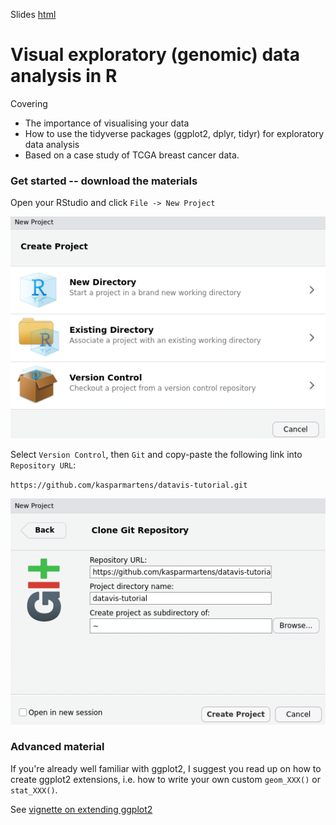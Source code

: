 Slides [html](https://htmlpreview.github.io/?https://raw.githubusercontent.com/kasparmartens/datavis-tutorial/master/2017_12_12_slides.html)

# Visual exploratory (genomic) data analysis in R

Covering

* The importance of visualising your data
* How to use the tidyverse packages (ggplot2, dplyr, tidyr) for exploratory data analysis
* Based on a case study of TCGA breast cancer data. 

### Get started -- download the materials

Open your RStudio and click `File -> New Project`

![](fig/rstudio_git1.png)

Select `Version Control`, then `Git` and copy-paste the following link into `Repository URL`:

`https://github.com/kasparmartens/datavis-tutorial.git` 

![](fig/rstudio_git3.png)

### Advanced material

If you're already well familiar with ggplot2, I suggest you read up on how to create ggplot2 extensions, i.e. how to write your own custom `geom_XXX()` or `stat_XXX()`. 

See [vignette on extending ggplot2](https://cran.r-project.org/web/packages/ggplot2/vignettes/extending-ggplot2.html)

